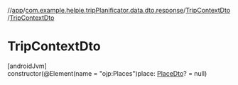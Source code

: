 //[app](../../../index.md)/[com.example.helpie.tripPlanificator.data.dto.response](../index.md)/[TripContextDto](index.md)/[TripContextDto](-trip-context-dto.md)

# TripContextDto

[androidJvm]\
constructor(@Element(name = &quot;ojp:Places&quot;)place: [PlaceDto](../-place-dto/index.md)? = null)
